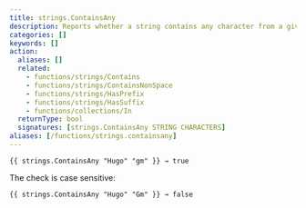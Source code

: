 ```yaml
---
title: strings.ContainsAny
description: Reports whether a string contains any character from a given string.
categories: []
keywords: []
action:
  aliases: []
  related:
    - functions/strings/Contains
    - functions/strings/ContainsNonSpace
    - functions/strings/HasPrefix
    - functions/strings/HasSuffix
    - functions/collections/In
  returnType: bool
  signatures: [strings.ContainsAny STRING CHARACTERS]
aliases: [/functions/strings.containsany]
---
```


```go-html-template
{{ strings.ContainsAny "Hugo" "gm" }} → true
```

The check is case sensitive:

```go-html-template
{{ strings.ContainsAny "Hugo" "Gm" }} → false
```
